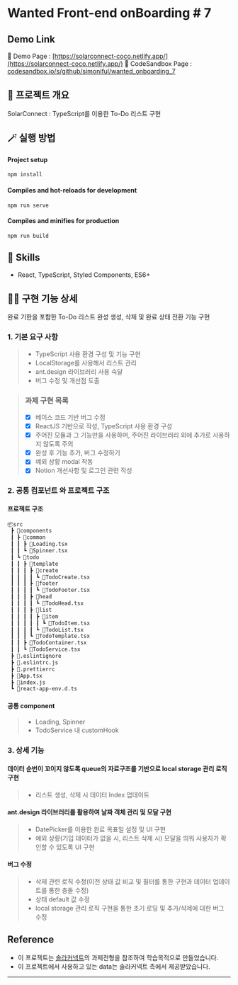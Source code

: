 # Wanted Front-end onBoarding # 7

## Demo Link

🔗 Demo Page : [https://solarconnect-coco.netlify.app/](https://solarconnect-coco.netlify.app/)
🔗 CodeSandbox Page : [codesandbox.io/s/github/simoniful/wanted_onboarding_7](https://codesandbox.io/s/github/simoniful/wanted_onboarding_7?file=/src/components/todo/TodoService.tsx)

## 💬 프로젝트 개요

SolarConnect : TypeScript를 이용한 To-Do 리스트 구현 

## 🪄 실행 방법

#### Project setup

`npm install`

#### Compiles and hot-reloads for development

`npm run serve`

#### Compiles and minifies for production

`npm run build`


## 🔧 Skills

- React, TypeScript, Styled Components, ES6+

## 👍🏻 구현 기능 상세

완료 기한을 포함한 To-Do 리스트 완성
생성, 삭제 및 완료 상태 전환 기능 구현 

### 1. 기본 요구 사항

> - TypeScript 사용 환경 구성 및 기능 구현
> - LocalStorage를 사용해서 리스트 관리
> - ant.design 라이브러리 사용 숙달
> - 버그 수정 및 개선점 도출 

> ### 과제 구현 목록
>
> - [x] 베이스 코드 기반 버그 수정
> - [x] ReactJS 기반으로 작성, TypeScript 사용 환경 구성
> - [x] 주어진 모듈과 그 기능만을 사용하며, 주어진 라이브러리 외에 추가로 사용하지 않도록 주의
> - [x] 완성 후 기능 추가, 버그 수정하기
> - [x] 예외 상황 modal 작동
> - [x] Notion 개선사항 및 로그인 관련 작성 

### 2. 공통 컴포넌트 와 프로젝트 구조

#### 프로젝트 구조

```html
📦src
 ┣ 📂components
 ┃ ┣ 📂common
 ┃ ┃ ┣ 📜Loading.tsx
 ┃ ┃ ┗ 📜Spinner.tsx
 ┃ ┗ 📂todo
 ┃ ┃ ┣ 📂template
 ┃ ┃ ┃ ┣ 📂create
 ┃ ┃ ┃ ┃ ┗ 📜TodoCreate.tsx
 ┃ ┃ ┃ ┣ 📂footer
 ┃ ┃ ┃ ┃ ┗ 📜TodoFooter.tsx
 ┃ ┃ ┃ ┣ 📂head
 ┃ ┃ ┃ ┃ ┗ 📜TodoHead.tsx
 ┃ ┃ ┃ ┣ 📂list
 ┃ ┃ ┃ ┃ ┣ 📂item
 ┃ ┃ ┃ ┃ ┃ ┗ 📜TodoItem.tsx
 ┃ ┃ ┃ ┃ ┗ 📜TodoList.tsx
 ┃ ┃ ┃ ┗ 📜TodoTemplate.tsx
 ┃ ┃ ┣ 📜TodoContainer.tsx
 ┃ ┃ ┗ 📜TodoService.tsx
 ┣ 📜.eslintignore
 ┣ 📜.eslintrc.js
 ┣ 📜.prettierrc
 ┣ 📜App.tsx
 ┣ 📜index.js
 ┗ 📜react-app-env.d.ts
```

#### 공통 component

> - Loading, Spinner
> - TodoService 내 customHook

### 3. 상세 기능

#### 데이터 순번이 꼬이지 않도록 queue의 자료구조를 기반으로 local storage 관리 로직 구현

> - 리스트 생성, 삭제 시 데이터 Index 업데이트

#### ant.design 라이브러리를 활용하여 날짜 객체 관리 및 모달 구현

> - DatePicker를 이용한 완료 목표일 설정 및 UI 구현
> - 예외 상황(기입 데이터가 없을 시, 리스트 삭제 시) 모달을 띄워 사용자가 확인할 수 있도록 UI 구현

#### 버그 수정

> - 삭제 관련 로직 수정(이전 상태 값 비교 및 필터를 통한 구현과 데이터 업데이트를 통한 충돌 수정)
> - 상태 default 값 수정
> - local storage 관리 로직 구현을 통한 초기 로딩 및 추가/삭제에 대한 버그 수정 

## Reference

- 이 프로젝트는 [솔라커넥트](https://www.solarconnect.kr/)의 과제전형을 참조하여 학습목적으로 만들었습니다.
- 이 프로젝트에서 사용하고 있는 data는 솔라커넥트 측에서 제공받았습니다.

---
